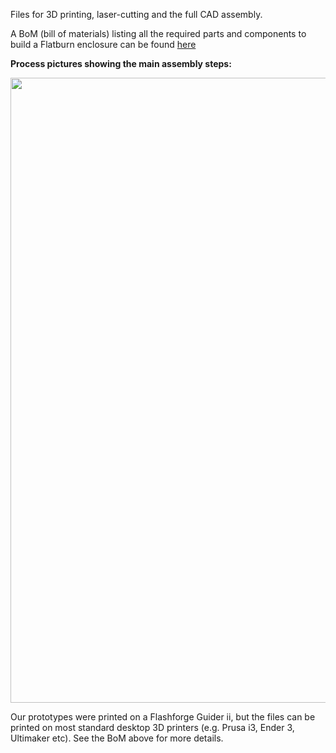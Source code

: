 Files for 3D printing, laser-cutting and the full CAD assembly.

A BoM (bill of materials) listing all the required parts and components to build a Flatburn enclosure can be found [here](https://docs.google.com/spreadsheets/d/1oa0ZC6CXszNmvcmob7ju2rJUDLLGSCP4pCBNqtu63Sk/edit?usp=sharing)


**Process pictures showing the main assembly steps:**

<img src="https://github.com/MIT-Senseable-City-Lab/OSCS/blob/main/flatburn-images/Enclosure_assembly_overview_February_2023.png" width="1000px">

Our prototypes were printed on a Flashforge Guider ii, but the files can be printed on most standard desktop 3D printers (e.g. Prusa i3, Ender 3, Ultimaker etc). See the BoM above for more details.
